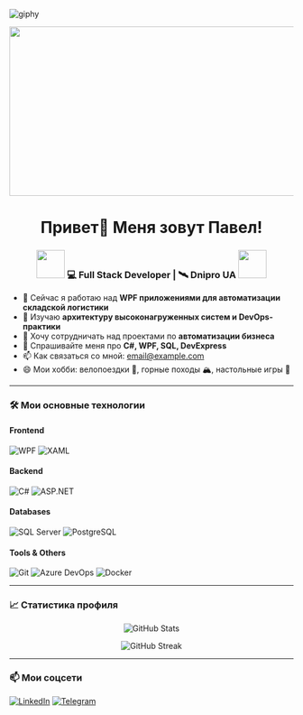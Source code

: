 ![giphy](https://github.com/user-attachments/assets/1c726e58-5b68-4f57-8d50-7d237bcde64a)<br clear="both">

<div align="center">
  <img height="300" width="600" src="https://user-images.githubusercontent.com/74038190/225813708-98b745f2-7d22-48cf-9150-083f1b00d6c9.gif"  />
</div>


###

<h1 align="center">Привет👋 Меня зовут Павел!</h1>

###

<div align="center">
<h3><img src="https://media1.giphy.com/media/v1.Y2lkPTc5MGI3NjExbGRkbzhpdXpzZDY1enhucXRscXV2cjZkMm04NDJsZTM3em4zN3R1biZlcD12MV9pbnRlcm5hbF9naWZfYnlfaWQmY3Q9Zw/oFYKw5OTZBZzVONpUh/giphy.gif" width="50"> 💻 Full Stack Developer | 🛰️ Dnipro UA <img src="https://media1.giphy.com/media/v1.Y2lkPTc5MGI3NjExbGRkbzhpdXpzZDY1enhucXRscXV2cjZkMm04NDJsZTM3em4zN3R1biZlcD12MV9pbnRlcm5hbF9naWZfYnlfaWQmY3Q9Zw/oFYKw5OTZBZzVONpUh/giphy.gif" width="50"></h3>
</div>

- 🔭 Сейчас я работаю над **WPF приложениями для автоматизации складской логистики**
- 🌱 Изучаю **архитектуру высоконагруженных систем и DevOps-практики**
- 👯 Хочу сотрудничать над проектами по **автоматизации бизнеса**
- 💬 Спрашивайте меня про **C#, WPF, SQL, DevExpress**
- 📫 Как связаться со мной: [email@example.com](mailto:email@example.com)
- 😄 Мои хобби: велопоездки 🚴, горные походы 🏔️, настольные игры 🎲

---

### 🛠️ Мои основные технологии

#### Frontend
![WPF](https://img.shields.io/badge/WPF-CC6699?style=flat-square&logo=windows&logoColor=white)
![XAML](https://img.shields.io/badge/XAML-0C54C6?style=flat-square&logo=windows&logoColor=white)

#### Backend
![C#](https://img.shields.io/badge/C%23-239120?style=flat-square&logo=c-sharp&logoColor=white)
![ASP.NET](https://img.shields.io/badge/ASP.NET-512BD4?style=flat-square&logo=dotnet&logoColor=white)

#### Databases
![SQL Server](https://img.shields.io/badge/SQL_Server-CC2927?style=flat-square&logo=microsoftsqlserver&logoColor=white)
![PostgreSQL](https://img.shields.io/badge/PostgreSQL-336791?style=flat-square&logo=postgresql&logoColor=white)

#### Tools & Others
![Git](https://img.shields.io/badge/Git-F05032?style=flat-square&logo=git&logoColor=white)
![Azure DevOps](https://img.shields.io/badge/Azure_DevOps-0078D7?style=flat-square&logo=azuredevops&logoColor=white)
![Docker](https://img.shields.io/badge/Docker-2496ED?style=flat-square&logo=docker&logoColor=white)

---

### 📈 Статистика профиля

<p align="center">
  <img src="https://github-readme-stats.vercel.app/api?username=ТВОЙ_GITHUB_USERNAME&show_icons=true&theme=tokyonight" alt="GitHub Stats" />
</p>

<p align="center">
  <img src="https://github-readme-streak-stats.herokuapp.com/?user=ТВОЙ_GITHUB_USERNAME&theme=tokyonight" alt="GitHub Streak" />
</p>

---

### 📫 Мои соцсети
[![LinkedIn](https://img.shields.io/badge/LinkedIn-0A66C2?style=flat-square&logo=linkedin&logoColor=white)](https://linkedin.com/in/ТВОЙ_LINKEDIN)
[![Telegram](https://img.shields.io/badge/Telegram-26A5E4?style=flat-square&logo=telegram&logoColor=white)](https://t.me/ТВОЙ_TG)
